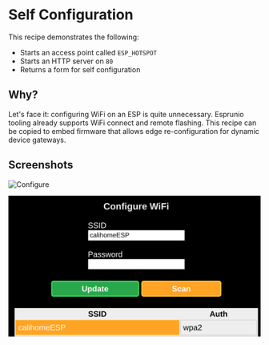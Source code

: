 # Self Configuration

This recipe demonstrates the following:

- Starts an access point called `ESP_HOTSPOT`
- Starts an HTTP server on `80`
- Returns a form for self configuration

## Why?

Let's face it: configuring WiFi on an ESP is quite unnecessary.
Esprunio tooling already supports WiFi connect and remote
flashing. This recipe can be copied to embed firmware that allows
edge re-configuration for dynamic device gateways.

## Screenshots

![Configure][1]

![Scan][2]

[1]: configuration.png
[2]: scan.png
